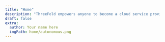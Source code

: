 ```yaml
---
title: "Home"
description: "ThreeFold empowers anyone to become a cloud service provider – no technical expertise required – allowing people and organizations to buy sell, and use cloud resources autonomously and securely." # quotation marks to allow colons where used
draft: false
extra:
  author: Your name here
  imgPath: home/autonomous.png
---
```

